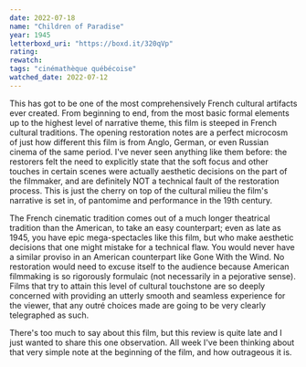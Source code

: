 ```yaml
---
date: 2022-07-18
name: "Children of Paradise"
year: 1945
letterboxd_uri: "https://boxd.it/320qVp"
rating: 
rewatch: 
tags: "cinémathèque québécoise"
watched_date: 2022-07-12
---
```


This has got to be one of the most comprehensively French cultural artifacts ever created. From beginning to end, from the most basic formal elements up to the highest level of narrative theme, this film is steeped in French cultural traditions. The opening restoration notes are a perfect microcosm of just how different this film is from Anglo, German, or even Russian cinema of the same period. I've never seen anything like them before: the restorers felt the need to explicitly state that the soft focus and other touches in certain scenes were actually aesthetic decisions on the part of the filmmaker, and are definitely NOT a technical fault of the restoration process. This is just the cherry on top of the cultural milieu the film's narrative is set in, of pantomime and performance in the 19th century. 

The French cinematic tradition comes out of a much longer theatrical tradition than the American, to take an easy counterpart; even as late as 1945, you have epic mega-spectacles like this film, but who make aesthetic decisions that one might mistake for a technical flaw. You would never have a similar proviso in an American counterpart like Gone With the Wind. No restoration would need to excuse itself to the audience because American filmmaking is so rigorously formulaic (not necessarily in a pejorative sense). Films that try to attain this level of cultural touchstone are so deeply concerned with providing an utterly smooth and seamless experience for the viewer, that any outré choices made are going to be very clearly telegraphed as such.

There's too much to say about this film, but this review is quite late and I just wanted to share this one observation. All week I've been thinking about that very simple note at the beginning of the film, and how outrageous it is.
